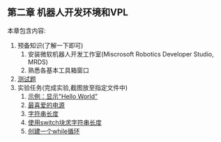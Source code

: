 第二章 机器人开发环境和VPL
---

本章包含内容:
1. 预备知识(了解一下即可)
    1. 安装微软机器人开发工作室(Miscrosoft Robotics Developer Studio, MRDS)
    2. 熟悉各基本工具箱窗口
2. [测试题](exercises.md)
3. 实验任务(完成实验,截图放至指定文件中)
    1. [示例：显示"Hello World"](exercise_01.md)
    2. [最喜爱的电源](exercise_02.md)
    3. [字符串长度](exercise_03.md)
    4. [使用switch块求字符串长度](exercise_04.md)
    5. [创建一个while循环](exercise_05.md)
